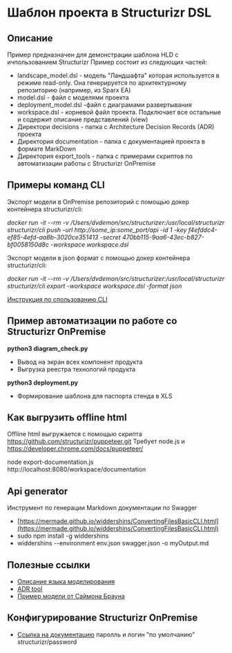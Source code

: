 # Шаблон проекта в Structurizr DSL

## Описание

Пример предназначен для демонстрации шаблона HLD с ичпользованием Structurizr
Пример состоит из следующих частей:
* landscape_model.dsl - модель "Ландшафта" которая используется в режиме read-only. Она генерируется по архитектурному репозиторию (например, из Sparx EA)
* model.dsl - файл с моделями проекта
* deployment_model.dsl -файл с диаграмами развертывания
* workspace.dsl - корневой файл проекта. Подключает все остальные и содержит описание представлений (view)
* Директори decisions - папка с Architecture Decision Records (ADR) проекта
* Директория documentation - папка с документацией проекта в формате MarkDown
* Директория export_tools - папка с примерами скриптов по автоматизации работы с Structurizr OnPremise

## Примеры команд CLI

Экспорт модели в OnPremise репозиторий с помощью докер контейнера structurizr/cli:

*docker run -it --rm -v /Users/dvdemon/src/structurizer:/usr/local/structurizr structurizr/cli push -url http://some_ip:some_port/api -id 1 -key f4efddc4-ef85-4efd-aa8b-3020ce351413 -secret 470bb115-9aa6-43ec-b827-bf0058150d8c -workspace workspace.dsl*

Экспорт модели в json формат с помощью докер контейнера structurizr/cli:

*docker run -it --rm -v /Users/dvdemon/src/structurizer:/usr/local/structurizr structurizr/cli export -workspace workspace.dsl -format json*

[Инструкция по спользованию CLI](https://github.com/structurizr/cli)

## Пример автоматизации по работе со Structurizr OnPremise 

**python3 diagram_check.py**

* Вывод на экран всех компонент продукта
* Выгрузка реестра технологий продукта

**python3 deployment.py**

* Формирование шаблона для паспорта стенда в XLS

## Как выгрузить offline html

Offline html выгружается c помощью скрипта https://github.com/structurizr/puppeteer.git
Требует node.js и https://developer.chrome.com/docs/puppeteer/

node export-documentation.js http://localhost:8080/workspace/documentation

## Api generator

Инструмент по генерации Markdown документации по Swagger
* [https://mermade.github.io/widdershins/ConvertingFilesBasicCLI.html](https://mermade.github.io/widdershins/ConvertingFilesBasicCLI.html)
* sudo npm install -g widdershins
* widdershins --environment env.json swagger.json -o myOutput.md

## Полезные ссылки
* [Описание языка моделирования](https://github.com/structurizr/dsl/blob/master/docs/language-reference.md)
* [ADR tool](https://asiermarques.medium.com/implementing-a-workflow-for-your-architecture-decisions-records-ab5b55ee2a9d)
* [Пример модели от Саймона Брауна](https://github.com/structurizr/examples/blob/main/dsl/big-bank-plc/workspace.dsl)

## Конфигурирование Structurizr OnPremise

* [Ссылка на документацию](https://structurizr.com/share/18571/documentation) паролль и логин "по умолчанию" structurizr/password
